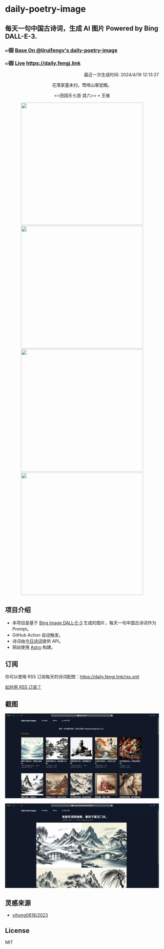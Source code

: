 
# daily-poetry-image

## 每天一句中国古诗词，生成 AI 图片 Powered by Bing DALL-E-3.

### 👉🏽 [Base On @liruifengv's daily-poetry-image](https://github.com/liruifengv/daily-poetry-image)

### 👉🏽 [Live](https://daily.fengj.link) https://daily.fengj.link

<p align="right">
  最近一次生成时间: 2024/4/19 12:13:27
</p>
<p align="center">
花落家童未扫，莺啼山客犹眠。
</p>
<p align="center">
<<田园乐七首·其六>> • 王维
</p>
<p align="center">
<img src="https://tse2.mm.bing.net/th/id/OIG4.JvNZkN_UL6f5_NRpyogj" height="400" width="400" />
<img src="https://tse3.mm.bing.net/th/id/OIG4.JWBlseE8xsAUJbsP5Lxn" height="400" width="400" />
<img src="https://tse4.mm.bing.net/th/id/OIG4.5CYSmcjAuRaNVC0IFTjO" height="400" width="400" />
<img src="https://tse1.mm.bing.net/th/id/OIG4.8Ju7v2Tv.odqgDMpXHZG" height="400" width="400" />
</p>

## 项目介绍

-   本项目是基于 [Bing Image DALL-E-3](https://www.bing.com/images/create) 生成的图片，每天一句中国古诗词作为 Prompt。
-   GitHub Action 自动触发。
-   诗词由[今日诗词](https://www.jinrishici.com/)提供 API。
-   网站使用 [Astro](https://astro.build) 构建。

## 订阅

你可以使用 RSS 订阅每天的诗词配图：https://daily.fengj.link/rss.xml

[如何用 RSS 订阅？](https://zhuanlan.zhihu.com/p/55026716)

## 截图

![图片列表](./screenshots/Snipaste_2023-12-28_21-00-26.png)

![图片详情](./screenshots/Snipaste_2023-12-28_21-00-53.png)

## 灵感来源

-   [yihong0618/2023](https://github.com/yihong0618/2023)

## License

MIT
